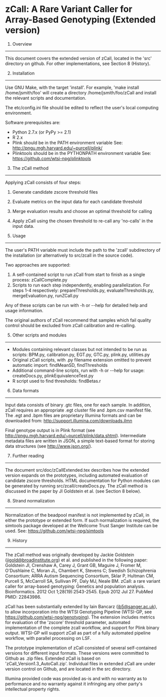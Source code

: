 zCall: A Rare Variant Caller for Array-Based Genotyping (Extended version)
==========================================================================


1. Overview
-----------

This document covers the extended version of zCall, located in the 'src' 
directory on github. For other implementations, see Section 8 (History).

2. Installation
---------------

Use GNU Make, with the target 'install'. For example, 'make install 
/home/jsmith/foo' will create a directory /home/jsmith/foo/zCall and install 
the relevant scripts and documentation. 

The etc/config.ini file should be edited to reflect the user's local computing 
environment. 

Software prerequisites are:
  * Python 2.7.x (or PyPy >= 2.1)
  * R 2.x
  * Plink should be in the PATH environment variable
    See: http://pngu.mgh.harvard.edu/~purcell/plink/
  * Plinktools should be in the PYTHONPATH environment variable
    See: https://github.com/wtsi-npg/plinktools

3. The zCall method
-------------------

Applying zCall consists of four steps:
  1. Generate candidate zscore threshold files
  2. Evaluate metrics on the input data for each candidate threshold
  3. Merge evaluation results and choose an optimal threshold for calling
  4. Apply zCall using the chosen threshold to re-call any 'no-calls' in 
the input data.

4. Usage
--------

The user's PATH variable must include the path to the 'zcall' subdirectory of 
the installation (or alternatively to src/zcall in the source code).

Two approaches are supported:
  1. A self-contained script to run zCall from start to finish as a single 
process:  zCallComplete.py
  2. Scripts to run each step independently, enabling parallelization.  For 
steps 1-4 respectively: prepareThresholds.py, evaluateThresholds.py, 
mergeEvaluation.py, runZCall.py

Any of these scripts can be run with -h or --help for detailed help and 
usage information.

The original authors of zCall recommend that samples which fail quality control 
should be excluded from zCall calibration and re-calling.

5. Other scripts and modules
----------------------------

  * Modules containing relevant classes but not intended to be run as scripts: 
BPM.py, calibration.py, EGT.py, GTC.py, plink.py, utilities.py
  * Original zCall scripts, with .py filename extension omitted to prevent 
automatic import: findMeanSD, findThresholds
  * Additional command-line scripts, run with -h or --help for usage: 
createDocs.py, plinkEquivalenceTest.py
  * R script used to find thresholds: findBetas.r

6. Data formats
---------------

Input data consists of binary .gtc files, one for each sample. In addition, 
zCall requires an appropriate .egt cluster file and .bpm.csv manifest file. 
The .egt and .bpm files are proprietary Illumina formats and can be downloaded
from: http://support.illumina.com/downloads.ilmn

Final genotype output is in Plink format (see 
http://pngu.mgh.harvard.edu/~purcell/plink/data.shtml).  Intermediate metadata 
files are written in JSON, a simple text-based format for storing data 
structures (see http://www.json.org/).

7. Further reading
------------------

The document src/doc/zCallExtended.tex describes how the extended version 
expands on the prototypes, including automated evaluation of candidate zscore 
thresholds. HTML documentation for Python modules can be generated by running 
src/zcall/createDocs.py. The zCall method is discussed in the paper by JI 
Goldstein et al. (see Section 8 below).

8. Strand normalization
-----------------------

Normalization of the beadpool manifest is not implemented by zCall, in either 
the prototype or extended form.  If such normalization is required, the 
simtools package developed at the Wellcome Trust Sanger Institute can be 
used. See: https://github.com/wtsi-npg/simtools

9. History
----------

The zCall method was originally developed by Jackie Goldstein 
(jigold@broadinstitute.org) et al. and published in the following paper:
Goldstein JI, Crenshaw A, Carey J, Grant GB, Maguire J, Fromer M, 
O'Dushlaine C, Moran JL, Chambert K, Stevens C; Swedish Schizophrenia 
Consortium; ARRA Autism Sequencing Consortium, Sklar P, Hultman CM, Purcell S, 
McCarroll SA, Sullivan PF, Daly MJ, Neale BM. zCall: a rare variant caller 
for array-based genotyping: Genetics and population analysis. Bioinformatics. 
2012 Oct 1;28(19):2543-2545. Epub 2012 Jul 27. PubMed PMID: 22843986.

zCall has been substantially extended by Iain Bancarz (ib5@sanger.ac.uk), to 
allow incorporation into the WTSI Genotyping Pipeline (WTSI-GP, see 
https://github.com/wtsi-npg/genotyping). The extension includes metrics for 
evaluation of the 'zscore' threshold parameter, automated implementation of 
the complete zcall workflow, and support for Plink binary output.  WTSI-GP will 
support zCall as part of a fully automated pipeline workflow, with parallel 
processing on LSF.

The prototype implementation of zCall consisted of several self-contained 
versions for different input formats. These versions were committed to Github 
as .zip files. Extended zCall is based on 'zCall_Version1.3_AutoCall.zip'. 
Individual files in extended zCall are under version control on Github, and 
are located in the src directory.

Illumina provided code was provided as-is and with no warranty as to 
performance and no warranty against it infringing any other party's 
intellectual property rights.
